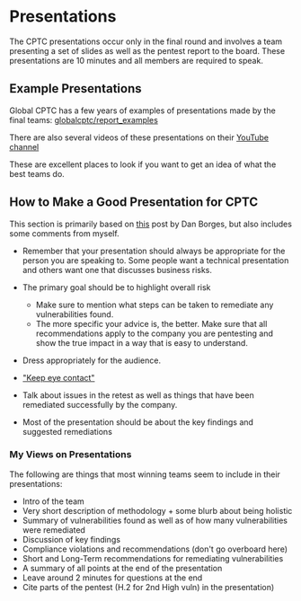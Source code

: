 # Presentations

The CPTC presentations occur only in the final round and involves a team presenting a set of slides as well as the pentest report to the board.
These presentations are 10 minutes and all members are required to speak. 

## Example Presentations

Global CPTC has a few years of examples of presentations made by the final teams: [globalcptc/report_examples](https://github.com/globalcptc/report_examples)

There are also several videos of these presentations on their [YouTube channel](https://www.youtube.com/@globalcptc/videos)

These are excellent places to look if you want to get an idea of what the best teams do.

## How to Make a Good Presentation for CPTC

This section is primarily based on [this](http://lockboxx.blogspot.com/2021/01/cptc-better-board-presentations.html) post by Dan Borges, but also includes some comments from myself.

* Remember that your presentation should always be appropriate for the person you are speaking to. Some people want a technical presentation and others want one that discusses business risks.

* The primary goal should be to highlight overall risk
	* Make sure to mention what steps can be taken to remediate any vulnerabilities found.
	* The more specific your advice is, the better. Make sure that all recommendations apply to the company you are pentesting and show the true impact in a way that is easy to understand.

* Dress appropriately for the audience. 

* ["Keep eye contact"](https://sourque.com/blog/cptc/)

* Talk about issues in the retest as well as things that have been remediated successfully by the company.

* Most of the presentation should be about the key findings and suggested remediations

### My Views on Presentations

The following are things that most winning teams seem to include in their presentations:

* Intro of the team
* Very short description of methodology + some blurb about being holistic
* Summary of vulnerabilities found as well as of how many vulnerabilities were remediated
* Discussion of key findings
* Compliance violations and recommendations (don't go overboard here)
* Short and Long-Term recommendations for remediating vulnerabilities
* A summary of all points at the end of the presentation
* Leave around 2 minutes for questions at the end
* Cite parts of the pentest (H.2 for 2nd High vuln) in the presentation)

